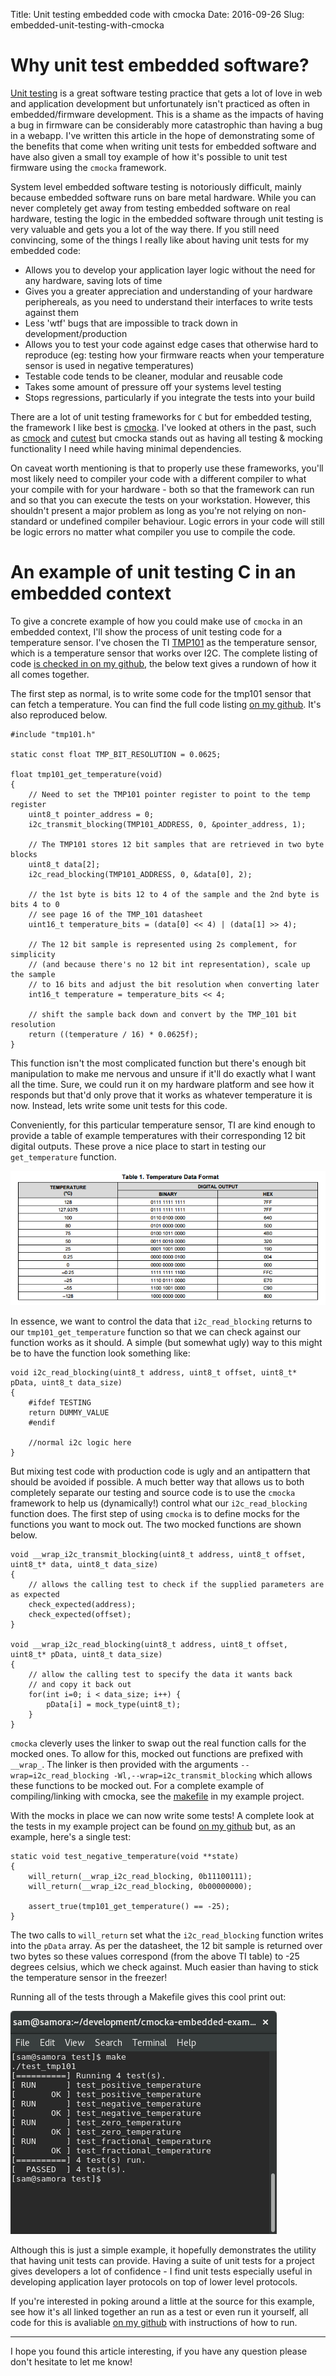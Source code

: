 Title: Unit testing embedded code with cmocka
Date: 2016-09-26
Slug: embedded-unit-testing-with-cmocka

# Why unit test embedded software? 
[Unit testing](https://en.wikipedia.org/wiki/Unit_testing) is a great software testing practice that gets a lot of love in web and application development but unfortunately isn't practiced as often in embedded/firmware development. This is a shame as the impacts of having a bug in firmware can be considerably more catastrophic than having a bug in a webapp. I've written this article in the hope of demonstrating some of the benefits that come when writing unit tests for embedded software and have also given a small toy example of how it's possible to unit test firmware using the `cmocka` framework. 

System level embedded software testing is notoriously difficult, mainly because embedded software runs on bare metal hardware. While you can never completely get away from testing embedded software on real hardware, testing the logic in the embedded software through unit testing is very valuable and gets you a lot of the way there. If you still need convincing, some of the things I really like about having unit tests for my embedded code:

- Allows you to develop your application layer logic without the need for any hardware, saving lots of time
- Gives you a greater appreciation and understanding of your hardware periphereals, as you need to understand their interfaces to write tests against them
- Less 'wtf' bugs that are impossible to track down in development/production
- Allows you to test your code against edge cases that otherwise hard to reproduce (eg: testing how your firmware reacts when your temperature sensor is used in negative temperatures)
- Testable code tends to be cleaner, modular and reusable code
- Takes some amount of pressure off your systems level testing
- Stops regressions, particularly if you integrate the tests into your build

There are a lot of unit testing frameworks for `C` but for embedded testing, the framework I like best is [cmocka](https://cmocka.org/). I've looked at others in the past, such as [cmock](http://www.throwtheswitch.org/cmock/) and [cutest](https://github.com/mity/cutest) but cmocka stands out as having all testing & mocking functionality I need while having minimal dependencies. 

On caveat worth mentioning is that to properly use these frameworks, you'll most likely need to compiler your code with a different compiler to what your compile with for your hardware - both so that the framework can run and so that you can execute the tests on your workstation. However, this shouldn't present a major problem as long as you're not relying on non-standard or undefined compiler behaviour. Logic errors in your code will still be logic errors no matter what compiler you use to compile the code. 

# An example of unit testing C in an embedded context
To give a concrete example of how you could make use of `cmocka` in an embedded context, I'll show the process of unit testing code for a temperature sensor. I've chosen the TI [TMP101](http://www.ti.com/lit/ds/symlink/tmp101.pdf) as the temperature sensor, which is a temperature sensor that works over I2C. The complete listing of code [is checked in on my github](https://github.com/samvrlewis/cmocka-embedded-example/), the below text gives a rundown of how it all comes together. 

The first step as normal, is to write some code for the tmp101 sensor that can fetch a temperature. You can find the full code listing [on my github](https://github.com/samvrlewis/cmocka-embedded-example/blob/master/src/tmp101.c). It's also reproduced below. 

	#include "tmp101.h"

	static const float TMP_BIT_RESOLUTION = 0.0625;

	float tmp101_get_temperature(void) 
	{   
	    // Need to set the TMP101 pointer register to point to the temp register
	    uint8_t pointer_address = 0;
	    i2c_transmit_blocking(TMP101_ADDRESS, 0, &pointer_address, 1);

	    // The TMP101 stores 12 bit samples that are retrieved in two byte blocks
	    uint8_t data[2];
	    i2c_read_blocking(TMP101_ADDRESS, 0, &data[0], 2);

	    // the 1st byte is bits 12 to 4 of the sample and the 2nd byte is bits 4 to 0
	    // see page 16 of the TMP_101 datasheet
	    uint16_t temperature_bits = (data[0] << 4) | (data[1] >> 4);

	    // The 12 bit sample is represented using 2s complement, for simplicity 
	    // (and because there's no 12 bit int representation), scale up the sample
	    // to 16 bits and adjust the bit resolution when converting later
	    int16_t temperature = temperature_bits << 4;

	    // shift the sample back down and convert by the TMP_101 bit resolution
	    return ((temperature / 16) * 0.0625f);
	}

This function isn't the most complicated function but there's enough bit manipulation to make me nervous and unsure if it'll do exactly what I want all the time. Sure, we could run it on my hardware platform and see how it responds but that'd only prove that it works as whatever temperature it is now. Instead, lets write some unit tests for this code. 

Conveniently, for this particular temperature sensor, TI are kind enough to provide a table of example temperatures with their corresponding 12 bit digital outputs. These prove a nice place to start in testing our `get_temperature` function. 

![table of sensor outputs](sensor_outputs.png)

In essence, we want to control the data that `i2c_read_blocking` returns to our `tmp101_get_temperature` function so that we can check against our function works as it should. A simple (but somewhat ugly) way to this might be to have the function look something like:

	void i2c_read_blocking(uint8_t address, uint8_t offset, uint8_t* pData, uint8_t data_size)
	{
		#ifdef TESTING
		return DUMMY_VALUE
		#endif

		//normal i2c logic here
	}

But mixing test code with production code is ugly and an antipattern that should be avoided if possible. A much better way that allows us to both completely separate our testing and source code is to use the `cmocka` framework to help us (dynamically!) control what our `i2c_read_blocking` function does. The first step of using `cmocka` is to define mocks for the functions you want to mock out. The two mocked functions are shown below.

	void __wrap_i2c_transmit_blocking(uint8_t address, uint8_t offset, uint8_t* data, uint8_t data_size)
	{
	    // allows the calling test to check if the supplied parameters are as expected
	    check_expected(address);
	    check_expected(offset);
	}

	void __wrap_i2c_read_blocking(uint8_t address, uint8_t offset, uint8_t* pData, uint8_t data_size) 
	{
	    // allow the calling test to specify the data it wants back
	    // and copy it back out
	    for(int i=0; i < data_size; i++) {
	        pData[i] = mock_type(uint8_t);
	    }
	}

 `cmocka` cleverly uses the linker to swap out the real function calls for the mocked ones. To allow for this, mocked out functions are prefixed with `__wrap_`. The linker is then provided with the arguments `--wrap=i2c_read_blocking -Wl,--wrap=i2c_transmit_blocking` which allows these functions to be mocked out. For a complete example of compiling/linking with cmocka, see the [makefile](https://github.com/samvrlewis/cmocka-embedded-example/blob/master/test/Makefile) in my example project.

 With the mocks in place we can now write some tests! A complete look at the tests in my example project can be found [on my github](https://github.com/samvrlewis/cmocka-embedded-example/blob/master/test/test_tmp101.c) but, as an example, here's a single test:

	static void test_negative_temperature(void **state)
	{
	    will_return(__wrap_i2c_read_blocking, 0b11100111);
	    will_return(__wrap_i2c_read_blocking, 0b00000000);

	    assert_true(tmp101_get_temperature() == -25);
	}

The two calls to `will_return` set what the `i2c_read_blocking` function writes into the `pData` array. As per the datasheet, the 12 bit sample is returned over two bytes so these values correspond (from the above TI table) to -25 degrees celsius, which we check against. Much easier than having to stick the temperature sensor in the freezer!

Running all of the tests through a Makefile gives this cool print out:

![cmocka output](cmocka_output.png)

Although this is just a simple example, it hopefully demonstrates the utility that having unit tests can provide. Having a suite of unit tests for a project gives developers a lot of confidence - I find unit tests especially useful in developing  application layer protocols on top of lower level protocols.

If you're interested in poking around a little at the source for this example, see how it's all linked together an run as a test or even run it yourself, all code for this is avaliable [on my github](https://github.com/samvrlewis/cmocka-embedded-example/) with instructions of how to run.

<hr />

I hope you found this article interesting, if you have any question please don't hesitate to let me know! 
